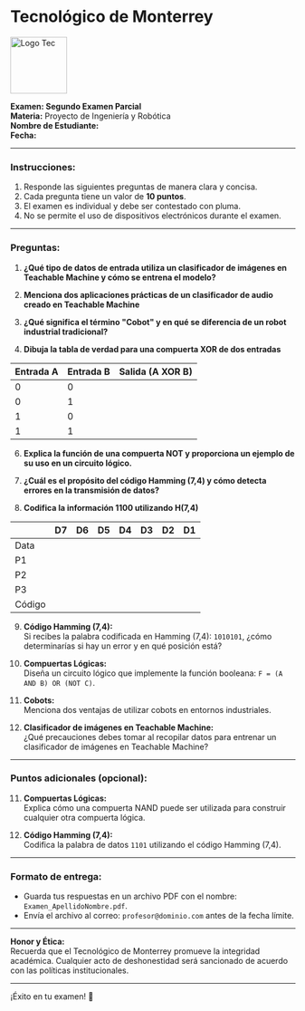 # Tecnológico de Monterrey  
<img src="https://upload.wikimedia.org/wikipedia/commons/thumb/4/47/Logo_del_ITESM.svg/1200px-Logo_del_ITESM.svg.png" alt="Logo Tec" width="100cm" height="100cm" />  

**Examen: Segundo Examen Parcial**  
**Materia:** Proyecto de Ingeniería y Robótica  
**Nombre de Estudiante:**  
**Fecha:** 

---

### **Instrucciones:**  
1. Responde las siguientes preguntas de manera clara y concisa.  
2. Cada pregunta tiene un valor de **10 puntos**.  
3. El examen es individual y debe ser contestado con pluma. 
4. No se permite el uso de dispositivos electrónicos durante el examen.  

---

### **Preguntas:**

1. **¿Qué tipo de datos de entrada utiliza un clasificador de imágenes en Teachable Machine y cómo se entrena el modelo?**  
   

2. **Menciona dos aplicaciones prácticas de un clasificador de audio creado en Teachable Machine**  
  

3. **¿Qué significa el término "Cobot" y en qué se diferencia de un robot industrial tradicional?**  
   

4. **Dibuja la tabla de verdad para una compuerta XOR de dos entradas**

| Entrada A | Entrada B | Salida (A XOR B) |
|-----------|-----------|------------------|
|     0     |     0     |                  |
|     0     |     1     |                  |
|     1     |     0     |                  |
|     1     |     1     |                  | 
  

6. **Explica la función de una compuerta NOT y proporciona un ejemplo de su uso en un circuito lógico.**  
  

7. **¿Cuál es el propósito del código Hamming (7,4) y cómo detecta errores en la transmisión de datos?**

8. **Codifica la información 1100 utilizando H(7,4)**  
 
|  | D7 |  D6 | D5 | D4 | D3 | D2 | D1 |
|-----------|-----------|-----------|-----------|-----------|-----------|-----------|-----------|
|    Data   |       |       |       |       |       |       |       |
|    P1   |       |       |       |       |       |       |       |
|    P2   |       |       |       |       |       |       |       |
|    P3   |       |       |       |       |       |       |       |
|    Código   |       |       |       |       |       |       |       |

9. **Código Hamming (7,4):**  
   Si recibes la palabra codificada en Hamming (7,4): `1010101`, ¿cómo determinarías si hay un error y en qué posición está?

10. **Compuertas Lógicas:**  
   Diseña un circuito lógico que implemente la función booleana: `F = (A AND B) OR (NOT C)`.

11. **Cobots:**  
   Menciona dos ventajas de utilizar cobots en entornos industriales.

12. **Clasificador de imágenes en Teachable Machine:**  
    ¿Qué precauciones debes tomar al recopilar datos para entrenar un clasificador de imágenes en Teachable Machine?

---

### **Puntos adicionales (opcional):**

11. **Compuertas Lógicas:**  
    Explica cómo una compuerta NAND puede ser utilizada para construir cualquier otra compuerta lógica.

12. **Código Hamming (7,4):**  
    Codifica la palabra de datos `1101` utilizando el código Hamming (7,4).

---

### **Formato de entrega:**  
- Guarda tus respuestas en un archivo PDF con el nombre: `Examen_ApellidoNombre.pdf`.  
- Envía el archivo al correo: `profesor@dominio.com` antes de la fecha límite.  

---

**Honor y Ética:**  
Recuerda que el Tecnológico de Monterrey promueve la integridad académica. Cualquier acto de deshonestidad será sancionado de acuerdo con las políticas institucionales.  

---

¡Éxito en tu examen! 🚀  
